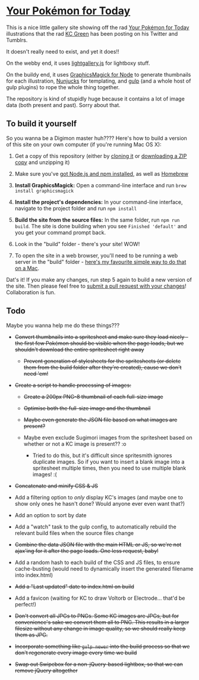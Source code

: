 # [Your Pokémon for Today](https://yourpokemonfor.today/)

This is a nice little gallery site showing off the rad [Your Pokémon for Today](http://midnitesurprise.com/tagged/yourpokemonfortoday) illustrations that the rad [KC Green](http://kcgreendotcom.com/) has been posting on his Twitter and Tumblrs.

It doesn't really need to exist, and yet it does!!

On the webby end, it uses [lightgallery.js](https://github.com/sachinchoolur/lightgallery.js) for lightboxy stuff.

On the buildy end, it uses [GraphicsMagick for Node](https://github.com/aheckmann/gm) to generate thumbnails for each illustration, [Nunjucks](http://mozilla.github.io/nunjucks) for templating, and [gulp](http://gulpjs.com/) (and a whole host of gulp plugins) to rope the whole thing together.

The repository is kind of stupidly huge because it contains a lot of image data (both present and past). Sorry about that.

## To build it yourself

So you wanna be a Digimon master huh???? Here's how to build a version of this site on your own computer (if you're running Mac OS X):

1. Get a copy of this repository (either by [cloning it](https://help.github.com/articles/cloning-a-repository/) or [downloading a ZIP copy](https://github.com/blimpage/your-pokemon-for-today/archive/master.zip) and unzipping it)

2. Make sure you've [got Node.js and npm installed](https://docs.npmjs.com/getting-started/installing-node), as well as [Homebrew](http://brew.sh/)

3. **Install GraphicsMagick:** Open a command-line interface and run `brew install graphicsmagick`

4. **Install the project's dependencies:** In your command-line interface, navigate to the project folder and run `npm install`

5. **Build the site from the source files:** In the same folder, run `npm run build`. The site is done building when you see `Finished 'default'` and you get your command prompt back.

6. Look in the "build" folder - there's your site! WOW!

7. To open the site in a web browser, you'll need to be running a web server in the "build" folder - [here's my favourite simple way to do that on a Mac](http://osxdaily.com/2010/05/07/create-an-instant-web-server-via-terminal-command-line/).

Dat's it! If you make any changes, run step 5 again to build a new version of the site. Then please feel free to [submit a pull request with your changes](https://help.github.com/articles/creating-a-pull-request/)! Collaboration is fun.


## Todo

Maybe you wanna help me do these things???

- ~~Convert thumbnails into a spritesheet and make sure they load nicely - the first few Pokémon should be visible when the page loads, but we shouldn't download the entire spritesheet right away~~

  - ~~Prevent generation of stylesheets for the spritesheets (or delete them from the build folder after they're created), cause we don't need 'em!~~

- ~~Create a script to handle processing of images:~~

  - ~~Create a 200px PNG-8 thumbnail of each full-size image~~

  - ~~Optimise both the full-size image and the thumbnail~~

  - ~~Maybe even generate the JSON file based on what images are present?~~

  - Maybe even exclude Sugimori images from the spritesheet based on whether or not a KC image is present?? :o

    - Tried to do this, but it's difficult since spritesmith ignores duplicate images. So if you want to insert a blank image into a spritesheet multiple times, then you need to use multiple blank images! :(

- ~~Concatenate and minify CSS & JS~~

- Add a filtering option to _only_ display KC's images (and maybe one to show only ones he hasn't done? Would anyone ever even want that?)

- Add an option to sort by date

- Add a "watch" task to the gulp config, to automatically rebuild the relevant build files when the source files change

- ~~Combine the data JSON file with the main HTML or JS, so we're not ajax'ing for it after the page loads. One less request, baby!~~

- Add a random hash to each build of the CSS and JS files, to ensure cache-busting (would need to dynamically insert the generated filename into index.html)

- ~~Add a "Last updated" date to index.html on build~~

- Add a favicon (waiting for KC to draw Voltorb or Electrode... that'd be perfect!)

- ~~Don't convert all JPGs to PNGs. Some KC images are JPGs, but for convenience's sake we convert them all to PNG. This results in a larger filesize without any change in image quality, so we should really keep them as JPG.~~

- ~~Incorporate something like `gulp-newer` into the build process so that we don't regenerate every image every time we build~~

- ~~Swap out Swipebox for a non-jQuery-based lightbox, so that we can remove jQuery altogether~~
